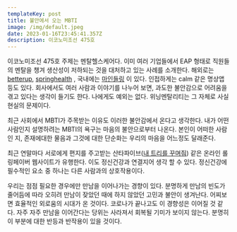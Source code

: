 ```yaml
---
templateKey: post
title: 불안에서 오는 MBTI
image: /img/default.jpeg
date: 2023-01-16T23:45:41.357Z
description: 이코노미조선 475호
---
```


이코노미조선 475호 주제는 멘탈헬스케어다. 이미 여러 기업들에서 EAP 형태로 직원들의 멘탈을 챙겨 생산성이 저하되는 것을 대처하고 있는 사례를 소개한다. 해외로는 [betterup](https://www.betterup.com/),  [springhealth](https://springhealth.com/) , 국내에는 [마인들링](https://mindle.kr/) 이 있다. 인접하게는 calm 같은 명상앱 등도 있다. 회사에서도 여러 사람과 이야기를 나누어 보면, 과도한 불안감으로 어려움을 겪고 있다는 생각이 들기도 한다. 나에게도 예외는 없다. 위닝멘탈리티는 그 자체로 사실 현실의 문제이다. 

최근 사회에서 MBTI가 주목받는 이유도 이러한 불안감에서 온다고 생각한다. 내가 어떤 사람인지 설명하려는 MBTI의 욕구는 마음의 불안으로부터 나온다. 본인이 어떠한 사람인 지, 존재에대한 물음과 그것에 대한 단순화는 우리의 마음을 어느정도 달래준다.

최근 연말마다 서로에게 편지를 주고받는 산타파이브([내 트리를 꾸며줘](https://namu.wiki/w/%EB%82%B4%20%ED%8A%B8%EB%A6%AC%EB%A5%BC%20%EA%BE%B8%EB%A9%B0%EC%A4%98!)) 같은 온라인 롤링페이버 웹사이트가 유행한다. 이도 정신건강과 연결지어 생각 할 수 있다. 정신건강에 필수적인 요소 중 하나는 다른 사람과의 상호작용이다. 

우리는 점점 필요한 경우에만 만남을 이어나가는 경향이 있다. 분명하게 만남의 빈도가 줄어듬에 따라 오히려 만남이 잦았던 때에 하지 않았던 고민과 불안이 생겨난다. 어찌보면 효율적인 외로움의 시대가 온 것이다. 코로나가 끝나고도 이 경향성은 이어질 것 같다. 자주 자주 만남을 이어간다는 당위는 사라져서 회복될 기미가 보이지 않는다. 분명히 이 부분에 대한 반등과 반작용이 있을 것이다.